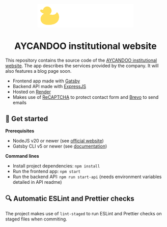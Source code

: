<p align="center">
  <a href="https://aycandoo.fr">
    <img alt="AYCANDOO logo" src="./src/images/aycandoo-color-logo.svg" width="300" style="background-color: black;"/>
  </a>
</p>
<h1 align="center">
  AYCANDOO institutional website
</h1>

This repository contains the source code of the [AYCANDOO institutional website](https://aycandoo.fr). The app describes the services provided by the company. It will also features a blog page soon.

- Frontend app made with [Gatsby](https://www.gatsbyjs.com/)
- Backend API made with [ExpressJS](https://expressjs.com/)
- Hosted on [Render](https://render.com/)
- Makes use of [ReCAPTCHA](https://www.google.com/recaptcha/about/) to protect contact form and [Brevo](https://www.brevo.com/) to send emails

## 🚀 Get started

**Prerequisites**

- NodeJS v20 or newer (see [official website](https://nodejs.org/en))
- Gatsby CLI v5 or newer (see [documentation](https://www.gatsbyjs.com/docs/tutorial/getting-started/part-0/#gatsby-cli))

**Command lines**

- Install project dependencies: `npm install`
- Run the frontend app: `npm start`
- Run the backend API: `npm run start-api` (needs environment variables detailed in API readme)

## 🔍 Automatic ESLint and Prettier checks

The project makes use of `lint-staged` to run ESLint and Prettier checks on staged files when commiting.


